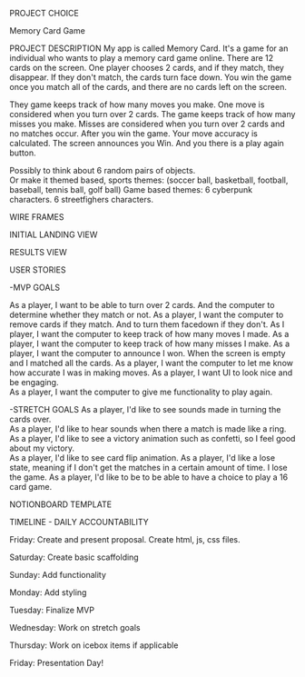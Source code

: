 PROJECT CHOICE

Memory Card Game


PROJECT DESCRIPTION
My app is called Memory Card.  It's a game for an individual who wants to play a memory card game online.  There are 12 cards on the screen.  One player chooses 2 cards, and if they match, they disappear.  If they don't match, the cards turn face down.  You win the game once you match all of the cards, and there are no cards left on the screen.  

They game keeps track of how many moves you make.  One move is considered when you turn over 2 cards.   The game keeps track of how many misses you make.  Misses are considered when you turn over 2 cards and no matches occur.  After you win the game.  Your move accuracy is calculated.  The screen announces you Win.  And you there is a play again button.

Possibly to think about 6 random pairs of objects.  
Or make it themed based, sports themes: (soccer ball, basketball, football, baseball, tennis ball, golf ball)
Game based themes: 6 cyberpunk characters.  6 streetfighers characters.



WIRE FRAMES

INITIAL LANDING VIEW   

<!-- image -->

RESULTS VIEW

<!-- image -->

USER STORIES

-MVP GOALS

As a player, I want to be able to turn over 2 cards. And the computer to determine whether they match or not.
As a player, I want the computer to remove cards if they match.  And to turn them facedown if they don't.
As I player, I want the computer to keep track of how many moves I made.
As a player, I want the computer to keep track of how many misses I make.
As a player, I want the computer to announce I won.  When the screen is empty and I matched all the cards.
As a player, I want the computer to let me know how accurate I was in making moves.
As a player, I want UI to look nice and be engaging.  
As a player, I want the computer to give me functionality to play again.  


-STRETCH GOALS
As a player, I'd like to see sounds made in turning the cards over.  
As a player, I'd like to hear sounds when there a match is made like a ring.
As a player, I'd like to see a victory animation such as confetti, so I feel good about my victory.  
As a player, I'd like to see card flip animation.
As a player, I'd like a lose state, meaning if I don't get the matches in a certain amount of time.  I lose the game.
As a player, I'd like to be to be able to have a choice to play a 16 card game.


NOTIONBOARD TEMPLATE

<!-- Notionboard template for building projects ( You can use this for any project ) https://www.notion.so/GA-Unit-3-Tunr-Lab-da2c82fafd4e4a7aa654676732db9ee3 -->

TIMELINE - DAILY ACCOUNTABILITY

<!-- Example of a Timeline to keep organized and on task for hitting goals every single day you’re on the sprint for your project.

Create your own table using this markdown table generator website: https://www.tablesgenerator.com/markdown_tables

Do not neglect to plan, you will thank yourself later for being proactive! -->

Friday:
Create and present proposal.  Create html, js, css files.

Saturday:
Create basic scaffolding

Sunday:
Add functionality

Monday:
Add styling

Tuesday:
Finalize MVP

Wednesday:
Work on stretch goals

Thursday:
Work on icebox items if applicable

Friday:
Presentation Day!